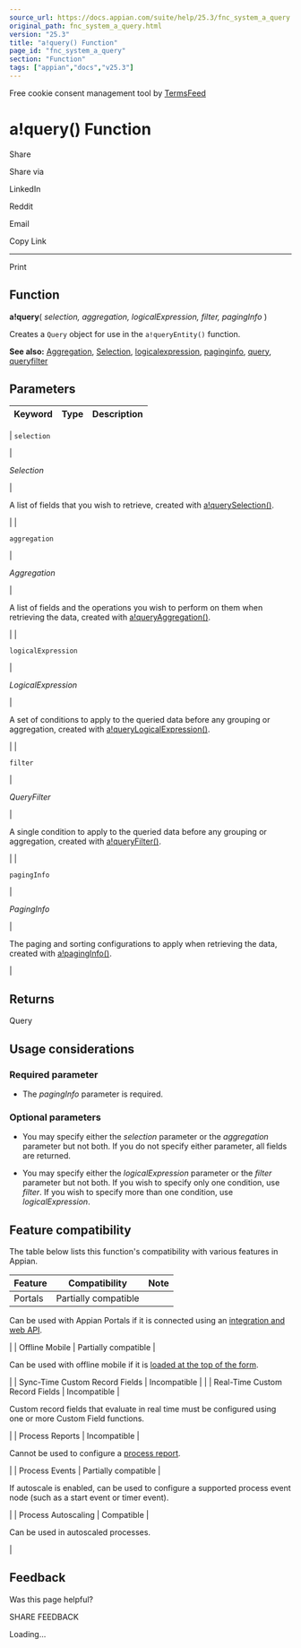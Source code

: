 ```yaml
---
source_url: https://docs.appian.com/suite/help/25.3/fnc_system_a_query.html
original_path: fnc_system_a_query.html
version: "25.3"
title: "a!query() Function"
page_id: "fnc_system_a_query"
section: "Function"
tags: ["appian","docs","v25.3"]
---
```



Free cookie consent management tool by [TermsFeed](https://www.termsfeed.com/)

# a!query() Function

Share

Share via

LinkedIn

Reddit

Email

Copy Link

* * *

Print

## Function

**a!query**( _selection, aggregation, logicalExpression, filter, pagingInfo_ )

Creates a `Query` object for use in the `a!queryEntity()` function.

**See also:** [Aggregation](Appian_Data_Types.html#aggregation), [Selection](Appian_Data_Types.html#selection), [logicalexpression](Appian_Data_Types.html#query), [paginginfo](Appian_Data_Types.html#paginginfo), [query](Appian_Data_Types.html#query), [queryfilter](Appian_Data_Types.html#query)

## Parameters

| Keyword | Type | Description |
| --- | --- | --- |
|
`selection`

 |

_Selection_

 |

A list of fields that you wish to retrieve, created with [a!querySelection()](fnc_system_a_queryselection.html).

 |
|

`aggregation`

 |

_Aggregation_

 |

A list of fields and the operations you wish to perform on them when retrieving the data, created with [a!queryAggregation()](fnc_system_a_queryaggregation.html).

 |
|

`logicalExpression`

 |

_LogicalExpression_

 |

A set of conditions to apply to the queried data before any grouping or aggregation, created with [a!queryLogicalExpression()](fnc_system_a_querylogicalexpression.html).

 |
|

`filter`

 |

_QueryFilter_

 |

A single condition to apply to the queried data before any grouping or aggregation, created with [a!queryFilter()](fnc_system_a_queryfilter.html).

 |
|

`pagingInfo`

 |

_PagingInfo_

 |

The paging and sorting configurations to apply when retrieving the data, created with [a!pagingInfo()](fnc_system_a_paginginfo.html).

 |

## Returns

Query

## Usage considerations

### Required parameter

-   The _pagingInfo_ parameter is required.

### Optional parameters

-   You may specify either the _selection_ parameter or the _aggregation_ parameter but not both. If you do not specify either parameter, all fields are returned.

-   You may specify either the _logicalExpression_ parameter or the _filter_ parameter but not both. If you wish to specify only one condition, use _filter_. If you wish to specify more than one condition, use _logicalExpression_.

## Feature compatibility

The table below lists this function's compatibility with various features in Appian.

| Feature | Compatibility | Note |
| --- | --- | --- |
| Portals | Partially compatible |
Can be used with Appian Portals if it is connected using an [integration and web API](portals-design.html#using-partially-compatible-functions-and-objects-in-a-portal).

 |
| Offline Mobile | Partially compatible |

Can be used with offline mobile if it is [loaded at the top of the form](offline-mobile-design-best-practices.html#working-with-partially-compatible-functions).

 |
| Sync-Time Custom Record Fields | Incompatible |  |
| Real-Time Custom Record Fields | Incompatible |

Custom record fields that evaluate in real time must be configured using one or more Custom Field functions.

 |
| Process Reports | Incompatible |

Cannot be used to configure a [process report](Process_Reports.html).

 |
| Process Events | Partially compatible |

If autoscale is enabled, can be used to configure a supported process event node (such as a start event or timer event).

 |
| Process Autoscaling | Compatible |

Can be used in autoscaled processes.

 |

## Feedback

Was this page helpful?

SHARE FEEDBACK

Loading...